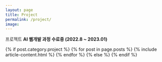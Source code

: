 ```yaml
---
layout: page
title: Project
permalink: /project/
image: 
---
```


프로젝트
<strong>AI 웹개발 과정 수료중 (2022.8 ~ 2023.01)</strong> 

{% if post.category.project %}
  {% for post in page.posts %}
    {% include article-content.html %}
  {% endfor %}
{% else %}
{% endif %}